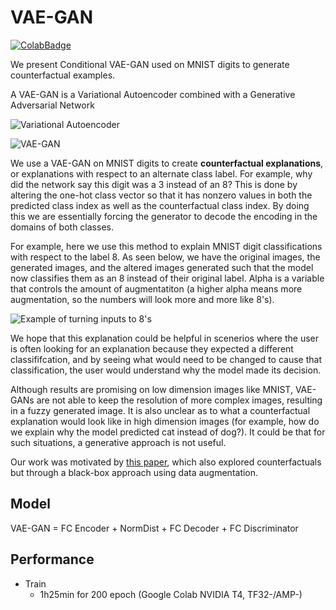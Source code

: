 # VAE-GAN
[![ColabBadge]][notebook]

We present Conditional VAE-GAN used on MNIST digits to generate counterfactual examples.

A VAE-GAN is a Variational Autoencoder combined with a Generative Adversarial Network

![Variational Autoencoder](https://i.ibb.co/Bsq0HjT/Screen-Shot-2019-05-28-at-10-44-45-AM.png)

![VAE-GAN](https://i.ibb.co/1m6YHr1/Screen-Shot-2019-05-28-at-10-43-26-AM.png)

We use a VAE-GAN on MNIST digits to create **counterfactual explanations**, or explanations with respect to an alternate class label. For example, why did the network say this digit was a 3 instead of an 8?
This is done by altering the one-hot class vector so that it has nonzero values in both the predicted class index as well as the counterfactual class index. By doing this we are essentially forcing the generator to decode the encoding in the domains of both classes.  

For example, here we use this method to explain MNIST digit classifications with respect to the label 8. As seen below, we have the original images, the generated images, and the altered images generated such that the model now classifies them as an 8 instead of their original label. Alpha is a variable that controls the amount of augmentatiton (a higher alpha means more augmentation, so the numbers will look more and more like 8's). 

![Example of turning inputs to 8's](https://i.ibb.co/RD86g3B/Screen-Shot-2019-05-28-at-11-04-59-AM.png)

We hope that this explanation could be helpful in scenerios where the user is often looking for an explanation because they expected a different classififcation, and by seeing what would need to be changed to cause that classification, the user would understand why the model made its decision. 

Although results are promising on low dimension images like MNIST, VAE-GANs are not able to keep the resolution of more complex images, resulting in a fuzzy generated image. It is also unclear as to what a counterfactual explanation would look like in high dimension images (for example, how do we explain why the model predicted cat instead of dog?). It could be that for such situations, a generative approach is not useful. 

Our work was motivated by [this paper](https://papers.nips.cc/paper/7340-explanations-based-on-the-missing-towards-contrastive-explanations-with-pertinent-negatives.pdf), which also explored counterfactuals but through a black-box approach using data augmentation. 

## Model
VAE-GAN = FC Encoder + NormDist + FC Decoder + FC Discriminator  

## Performance
- Train
  - 1h25min for 200 epoch (Google Colab NVIDIA T4, TF32-/AMP-)


[ColabBadge]:https://colab.research.google.com/assets/colab-badge.svg
[notebook]:https://colab.research.google.com/github/tarepan/VAE-GAN/blob/main/vaegan.ipynb
